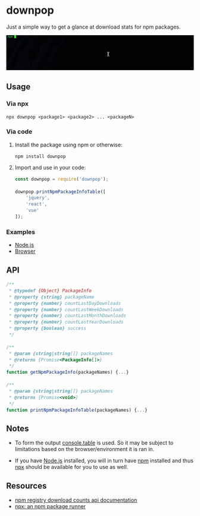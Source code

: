 # downpop
Just a simple way to get a glance at download stats for npm packages.

![downpop usage](./downpop-usage.gif)

## Usage

### Via npx
```
npx downpop <package1> <package2> ... <packageN>
```

### Via code
1. Install the package using npm or otherwise:
    ```
    npm install downpop
    ```
2. Import and use in your code:
    ```javascript
    const downpop = require('downpop');

    downpop.printNpmPackageInfoTable([
        'jquery',
        'react',
        'vue'
    ]);
    ```

### Examples
- [Node.js](https://runkit.com/rcasto/5f00ea2df94b97001ad2817f)
- [Browser](https://codepen.io/rcasto/pen/LYGQbPy)

## API
```javascript
/**
 * @typedef {Object} PackageInfo
 * @property {string} packageName
 * @property {number} countLastDayDownloads
 * @property {number} countLastWeekDownloads
 * @property {number} countLastMonthDownloads
 * @property {number} countLastYearDownloads
 * @property {boolean} success
 */

/**
 * @param {string|string[]} packageNames
 * @returns {Promise<PackageInfo[]>}
 */
function getNpmPackageInfo(packageNames) {...}

/**
 * @param {string|string[]} packageNames 
 * @returns {Promise<void>}
 */
function printNpmPackageInfoTable(packageNames) {...}
```

## Notes
- To form the output [console.table](https://developer.mozilla.org/en-US/docs/Web/API/Console/table) is used. So it may be subject to limitations based on the browser/environment it is ran in.

- If you have [Node.js](https://nodejs.org) installed, you will in turn have [npm](https://www.npmjs.com/get-npm) installed and thus [npx](https://github.com/npm/npx) should be available for you to use as well.

## Resources
- [npm registry download counts api documentation](https://github.com/npm/registry/blob/master/docs/download-counts.md)
- [npx: an npm package runner](https://medium.com/@maybekatz/introducing-npx-an-npm-package-runner-55f7d4bd282b)